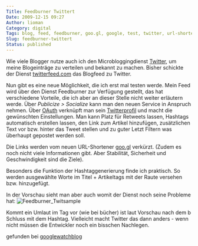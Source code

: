 ```yaml
---
Title: Feedburner Twittert
Date: 2009-12-15 09:27
Author: lioman
Category: digital
Tags: blog, feed, feedburner, goo.gl, google, test, twitter, url-shortener
Slug: feedburner-twittert
Status: published
---
```


Wie viele Blogger nutze auch ich den Microbloggingdienst
[Twitter](http://www.twitter.com), um meine Blogeinträge zu verteilen
und bekannt zu machen. Bisher schickte der Dienst
[twitterfeed.com](http://twitterfeed.com) das Blogfeed zu Twitter.

Nun gibt es eine neue Möglichkeit, die ich erst mal testen werde. Mein
Feed wird über den Dienst Feedburner zur Verfügung gestellt, das hat
verschiedene Vorteile, die ich aber an dieser Stelle nicht weiter
erläutern werde. Über _Publicize > Socialize_ kann man den neuen Service
in Anspruch nehmen. Über [OAuth](http://de.wikipedia.org/wiki/OAuth)
verknüpft man sein [Twitterprofil](http://twitter.com/lioman) und
macht die gewünschten Einstellungen. Man kann Platz für Retweets lassen,
Hashtags automatisch erstellen lassen, den Link zum Artikel hinzufügen,
zusätzlichen Text vor bzw. hinter das Tweet stellen und zu guter Letzt
Filtern was überhaupt gepostet werden soll.

Die Links werden vom neuen URL-Shortener [goo.gl](http://goo.gl/)
verkürzt. (Zudem es noch nicht viele Informationen gibt. Aber
Stabilität, Sicherheit und Geschwindigkeit sind die Ziele).

Besonders die Funktion der Hashtaggenerierung finde ich praktisch. So
werden ausgewählte Worte im Titel + Artikeltags mit der Raute versehen
bzw. hinzugefügt.

In der Vorschau sieht man aber auch womit der Dienst noch seine Probleme
hat:
![Feedburner_Twitsample]({static}/images/Feedburner_Twitsample-150x150.png)

Kommt ein Umlaut im Tag vor (wie bei bücher) ist laut Vorschau nach dem b Schluss mit dem Hashtag.
Vielleicht macht Twitter das dann anders - wenn nicht müssen die Entwickler noch
ein bisschen Nachlegen.

gefunden bei
[googlewatchblog](http://www.googlewatchblog.de/2009/12/14/google-integriert-twitter-in-feedburner/)
